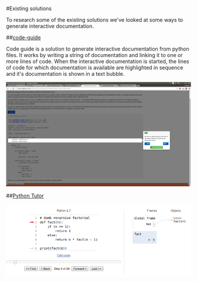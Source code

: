 #Existing solutions

To research some of the existing solutions we've looked at some ways to generate interactive documentation.

##[code-guide](http://www.natpryce.com/software/code-guide/example/selector-button-blink.html)

Code guide is a solution to generate interactive documentation from python files. It works by writing a string of documentation and linking it to one or more lines of code. When the interactive documentation is started, the lines of code for which documentation is available are highlighted in sequence and it's documentation is shown in a text bubble. 

![codeguide screenshot](codeguide.png)

##[Python  Tutor](http://www.pythontutor.com/)

![pythontutor screenshot](pythontutor.png)
